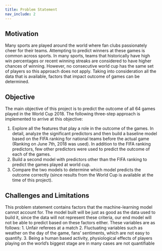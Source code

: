 ```yaml
---
title: Problem Statement
nav_include: 2
---
```

<h2> Motivation </h2>
Many sports are played around the world where fan clubs passionately cheer for their teams.
Attempting to predict winners at these games is common across sports. In many sports, teams that
historically have high win percentages or recent winning streaks are considered to have higher
chances of winning. However, no consecutive world cup has the same set of players so this approach
does not apply. Taking into consideration all the data that is available, factors that impact outcome of
games can be determined.



## Objective

The main objective of this project is to predict the outcome of all 64 games played in the World Cup
2018.
The following three-step approach is implemented to arrive at this objective:

1. Explore all the features that play a role in the outcome of the games. In detail, analyze the
significant predictors and then build a baseline model based on the FIFA ranking for national teams before the actual game
(Ranking on June 7th, 2018 was used). In addition to the FIFA ranking predictors, few other
predictors were used to predict the outcome of each of the games.
2. Build a second model with predictors other than the FIFA ranking to predict the games played
at world cup.
3. Compare the two models to determine which model predicts the outcome correctly (since results from
the World Cup is available at the time of this project).


<h2>Challenges and Limitations</h2>
This problem statement contains factors that the machine-learning model cannot account for. The
model built will be just as good as the data used to build it, since the data will not represent these
criteria, our end model will not be able to predict based on these factors either. These variables are
as follows:
1. Unfair referees at a match
2. Fluctuating variables such as weather on the day of the game, fans’ sentiments, which are not
easy to quantify.
3. Being a human based activity, physiological effects of players playing on the world’s biggest
stage are in many cases are not quantifiable
